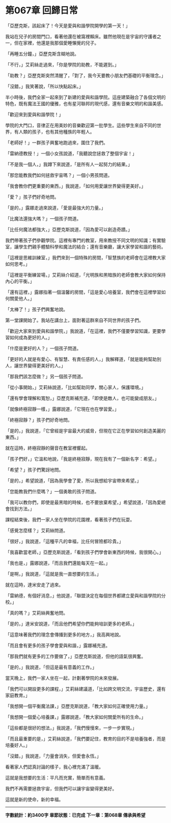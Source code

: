 # 第067章 回歸日常

「亞歷克斯，該起床了！今天是愛與和諧學院開學的第一天！」

我站在兒子的房間門口，看著他還在被窩裡賴床。雖然他現在是宇宙的守護者之一，但在家裡，他還是我那個愛睡懶覺的兒子。

「再睡五分鐘，」亞歷克斯含糊地說。

「不行，」艾莉絲走過來，「你是學院的助教，不能遲到。」

「助教？」亞歷克斯突然清醒了，「對了，我今天要教小朋友們基礎的平衡理念。」

「沒錯，」我笑著說，「所以快點起床。」

半小時後，我們全家一起來到了新建的愛與和諧學院。這座建築融合了各個文明的特色，既有魔法王國的優雅，也有星河聯邦的現代感，還有音樂文明的和諧美感。

「歡迎來到愛與和諧學院！」

學院的大門口，音律正在用美妙的音樂歡迎第一批學生。這些學生來自不同的世界，有人類的孩子，也有其他種族的年輕人。

「老師好！」一群孩子興奮地跑過來，圍住了我們。

「雷納德教授！」一個小女孩說道，「我聽說您拯救了整個宇宙！」

「不是我一個人，」我蹲下來說道，「是所有人一起努力的結果。」

「那您能教我們如何拯救宇宙嗎？」一個小男孩問道。

「我會教你們更重要的東西，」我說道，「如何用愛讓世界變得更美好。」

「愛？」孩子們好奇地問。

「是的，」露娜走過來說道，「愛是最強大的力量。」

「比魔法還強大嗎？」一個孩子問道。

「比任何魔法都強大，」亞歷克斯說道，「因為愛可以創造奇蹟。」

我們帶著孩子們參觀學院。這裡有專門的教室，用來教授不同文明的知識；有實驗室，讓學生們親手體驗科學和魔法的結合；還有音樂廳，讓大家學習和諧的藝術。

「這裡是思維訓練室，」我們來到一個特殊的房間，「智慧族的老師會在這裡教大家如何思考。」

「這裡是平衡練習場，」艾莉絲介紹道，「光明族和黑暗族的老師會教大家如何保持內心的平衡。」

「還有這裡，」露娜指著一個溫馨的房間，「這是愛心培養室，我們會在這裡學習如何關愛他人。」

「太棒了！」孩子們興奮地說。

第一堂課開始了。我站在講台上，面對著這群來自不同世界的孩子們。

「歡迎大家來到愛與和諧學院，」我說道，「在這裡，我們不僅要學習知識，更要學習如何成為更好的人。」

「什麼是更好的人？」一個孩子問道。

「更好的人就是有愛心、有智慧、有責任感的人，」我解釋道，「就是能夠幫助別人，讓世界變得更美好的人。」

「那我們該怎麼做？」另一個孩子問道。

「從小事開始，」艾莉絲說道，「比如幫助同學，關心家人，保護環境。」

「還有學會理解和寬恕，」亞歷克斯補充道，「即使是敵人，也可能變成朋友。」

「就像終極寂靜一樣，」露娜說道，「它現在也在學習愛。」

「終極寂靜？」孩子們好奇地問。

「是的，」我說道，「它曾經是宇宙最大的威脅，但現在它正在學習如何創造美麗的東西。」

就在這時，終極寂靜的聲音在教室裡響起。

「孩子們好，」它溫和地說，「我是終極寂靜，現在我有了一個新名字：希望。」

「希望？」孩子們驚訝地問。

「是的，」希望說道，「因為我學會了愛，所以我想給宇宙帶來希望。」

「您能教我們什麼嗎？」一個勇敢的孩子問道。

「我可以教你們，即使是最黑暗的時候，也不要放棄希望，」希望說道，「因為愛總會找到方法。」

課程結束後，我們一家人坐在學院的花園裡，看著孩子們在玩耍。

「感覺怎麼樣？」艾莉絲問道。

「很好，」我說道，「這種平凡的幸福，比任何冒險都珍貴。」

「我喜歡當老師，」亞歷克斯說道，「看到孩子們學會新東西的時候，我很開心。」

「我也是，」露娜說道，「而且我們還能每天在一起。」

「是啊，」我說道，「這就是我一直想要的生活。」

就在這時，達米安走了過來。

「雷納德，有個好消息，」他說道，「聯盟決定在每個世界都建立愛與和諧學院的分校。」

「真的嗎？」艾莉絲興奮地問。

「是的，」達米安說道，「而且他們希望你們能夠培訓更多的老師。」

「這意味著我們的理念會傳播到更多的地方，」我高興地說。

「而且會有更多的孩子學會愛與和諧，」露娜補充道。

「那我們就有更多的工作要做了，」亞歷克斯說道，但他的語氣很興奮。

「是的，」我說道，「但這是最有意義的工作。」

當天晚上，我們一家人坐在一起，計劃著學院的未來發展。

「我們可以開設更多的課程，」艾莉絲建議道，「比如跨文明交流，宇宙歷史，還有家庭教育。」

「我想開一個平衡魔法課，」亞歷克斯說道，「教大家如何正確使用力量。」

「我想開一個愛心培養課，」露娜說道，「教大家如何關愛所有的生命。」

「這些都是很好的想法，」我說道，「我們慢慢來，一步一步實現。」

「而且最重要的是，」艾莉絲說道，「我們要記住，教育的目的不是培養強者，而是培養好人。」

「沒錯，」我說道，「力量會消失，但愛會永恆。」

看著家人們認真討論的樣子，我心裡充滿了溫暖。

這就是我想要的生活：平凡而充實，簡單而有意義。

我們不再需要拯救宇宙，但我們可以讓宇宙變得更美好。

這就是新的使命，新的幸福。

---

**字數統計：約3400字**
**章節狀態：已完成**
**下一章：第068章 傳承與希望**
